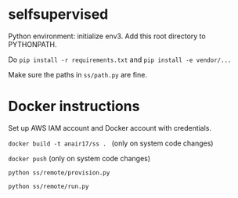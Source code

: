 # selfsupervised

Python environment: initialize env3. Add this root directory to PYTHONPATH.

Do `pip install -r requirements.txt` and `pip install -e vendor/...`

Make sure the paths in `ss/path.py` are fine.

# Docker instructions

Set up AWS IAM account and Docker account with credentials.

`docker build -t anair17/ss . ` (only on system code changes)

`docker push` (only on system code changes)

`python ss/remote/provision.py`

`python ss/remote/run.py`
